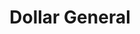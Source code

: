---
title: "Dollar General"
url: /cincinnati/dollar-general-harrison-avenue/
shop: variety store
---